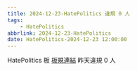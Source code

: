 ```yaml
---
title: 2024-12-23-HatePolitics 違規 0 人
tags:
    - HatePolitics
abbrlink: 2024-12-23-HatePolitics
date: HatePolitics-2024-12-23 12:00:00
---
```

HatePolitics 板 [板規連結](https://www.ptt.cc/bbs/HatePolitics/M.1617115262.A.D60.html)
昨天違規 0 人

